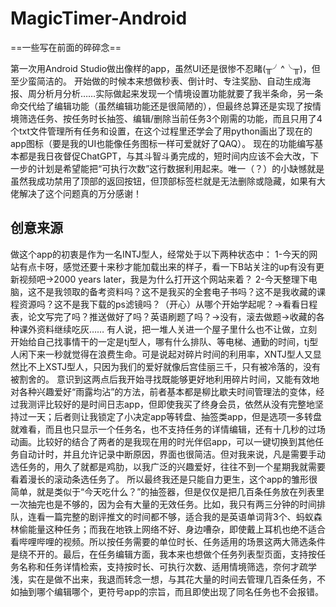 # MagicTimer-Android
==一些写在前面的碎碎念==

第一次用Android Studio做出像样的app，虽然UI还是很惨不忍睹(╥╯^╰╥)，但至少蛮简洁的。
开始做的时候本来想做秒表、倒计时、专注奖励、自动生成海报、周分析月分析……实际做起来发现一个情境设置功能就要了我半条命，另一条命交代给了编辑功能（虽然编辑功能还是很简陋的），但最终总算还是实现了按情境筛选任务、按任务时长抽签、编辑/删除当前任务3个刚需的功能，而且只用了4个txt文件管理所有任务和设置，在这个过程里还学会了用python画出了现在的app图标（要是我的UI也能像任务图标一样可爱就好了QAQ）。
现在的功能编写基本都是我日夜督促ChatGPT，与其斗智斗勇完成的，短时间内应该不会大改，下一步的计划是希望能把“可执行次数”这行数据利用起来。唯一（？）的小缺憾就是虽然我成功禁用了顶部的返回按钮，但顶部标签栏就是无法删除或隐藏，如果有大佬解决了这个问题真的万分感谢！
## 创意来源
做这个app的初衷是作为一名INTJ型人，经常处于以下两种状态中：
1-今天的网站有点卡呀，感觉还要十来秒才能加载出来的样子，看一下B站关注的up有没有更新视频吧→2000 years later，我是为什么打开这个网站来着？
2-今天整理下电脑，这不是我领取的备考资料吗？这不是我买的全套电子书吗？这不是我收藏的课程资源吗？这不是我下载的ps滤镜吗？（开心）从哪个开始学起呢？→看看日程表，论文写完了吗？推送做好了吗？英语刷题了吗？→没有，滚去做题→收藏的各种课外资料继续吃灰……
有人说，把一堆人关进一个屋子里什么也不让做，立刻开始给自己找事情干的一定是tj型人，哪有什么排队、等电梯、通勤的时间，tj型人闲下来一秒就觉得在浪费生命。可是说起对碎片时间的利用率，XNTJ型人又显然比不上XSTJ型人，只因为我们的爱好就像后宫佳丽三千，只有被冷落的，没有被割舍的。
意识到这两点后我开始寻找既能够更好地利用碎片时间，又能有效地对各种兴趣爱好“雨露均沾”的方法，前者基本都是柳比歇夫时间管理法的变体，经过我测评比较好的是时间日志app，但即使我买了终身会员，依然从没有完整地坚持过一天；后者则让我锁定了小决定app等转盘、抽签类app，但是选项一多转盘就难看，而且也只显示一个任务名，也不支持任务的详情编辑，还有十几秒的过场动画。比较好的结合了两者的是我现在用的时光伴侣app，可以一键切换到其他任务自动计时，并且允许记录中断原因，界面也很简洁。但对我来说，凡是需要手动选任务的，用久了就都是鸡肋，以我广泛的兴趣爱好，往往不到一个星期我就需要看着漫长的滚动条选任务了。
所以最终我还是只能自力更生，这个app的雏形很简单，就是类似于“今天吃什么？”的抽签器，但是仅仅是把几百条任务放在列表里一次抽完也是不够的，因为会有大量的无效任务。比如，我只有两三分钟的时间排队，连看一篇完整的剧评推文的时间都不够，适合我的是英语单词背3个、蚂蚁森林偷能量这种任务；而我在地铁上网络不好、身边嘈杂，即使戴上耳机也绝不适合看哔哩哔哩的视频。所以按任务需要的单位时长、任务适用的场景这两大筛选条件是绕不开的。最后，在任务编辑方面，我本来也想做个任务列表型页面，支持按任务名称和任务详情检索，支持按时长、可执行次数、适用情境筛选，奈何才疏学浅，实在是做不出来，我退而转念一想，与其花大量的时间去管理几百条任务，不如抽到哪个编辑哪个，更符号app的宗旨，而且即使出现了同名任务也不会报错。
